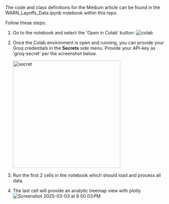 The code and class definitions for the Medium article can be found in the WARN_Layoffs_Data.ipynb notebook within this repo.

Follow these steps:

1. Go to the notebook and select the 'Open in Colab' button: ![colab](https://github.com/user-attachments/assets/9073a517-9ac6-48c3-bed2-469df4d4dcea)
   
2. Once the Colab environment is open and running, you can provide your Groq credentials in the **Secrets** side menu.
   Provide your API-key as 'groq-secret' per the screenshot below.
   
   <img width="335" alt="secret" src="https://github.com/user-attachments/assets/476d46cd-86fd-4cb7-9633-e1a8f1f8048d" />
   
3. Run the first 2 cells in the notebook which should load and process all data
   
4. The last cell will provide an analytic treemap view with plotly
 ![Screenshot 2025-03-03 at 8 00 03 PM](https://github.com/user-attachments/assets/f8a34775-9381-469e-ac6b-8190ab876da8)
